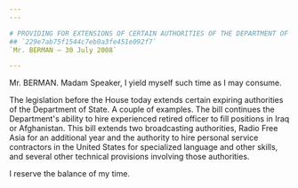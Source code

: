 ```yaml
---
---

# PROVIDING FOR EXTENSIONS OF CERTAIN AUTHORITIES OF THE DEPARTMENT OF  STATE
## `229e7ab75f1544c7eb0a3fe451e092f7`
`Mr. BERMAN — 30 July 2008`

---
```



Mr. BERMAN. Madam Speaker, I yield myself such time as I may consume.

The legislation before the House today extends certain expiring 
authorities of the Department of State. A couple of examples. The bill 
continues the Department's ability to hire experienced retired officer 
to fill positions in Iraq or Afghanistan. This bill extends two 
broadcasting authorities, Radio Free Asia for an additional year and 
the authority to hire personal service contractors in the United States 
for specialized language and other skills, and several other technical 
provisions involving those authorities.

I reserve the balance of my time.
